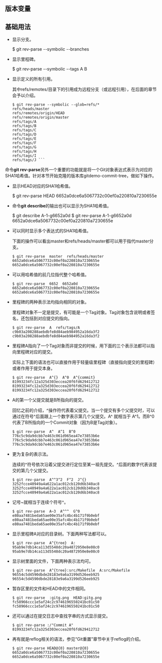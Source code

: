 ## 版本变量


## 基础用法
-   显示分支。
    
    $ git rev-parse --symbolic --branches
    
-   显示里程碑。
    
    $ git rev-parse --symbolic --tags
    A
    B
-   显示定义的所有引用。
    
    其中refs/remotes/目录下的引用成为远程分支（或远程引用），在后面的章节会予以介绍。
    ```
    $ git rev-parse --symbolic --glob=refs/*
    refs/heads/master
    refs/remotes/origin/HEAD
    refs/remotes/origin/master
    refs/tags/A
    refs/tags/B
    refs/tags/C
    refs/tags/D
    refs/tags/E
    refs/tags/F
    refs/tags/G
    refs/tags/H
    refs/tags/I
    refs/tags/J ```
命令**git rev-parse**另外一个重要的功能就是将一个Git对象表达式表示为对应的SHA1哈希值。针对本节开始克隆的版本库gitdemo-commit-tree，做如下操作。

-   显示HEAD对应的SHA1哈希值。
    
    $ git rev-parse  HEAD
    6652a0dce6a5067732c00ef0a220810a7230655e
    
-   命令**git describe**的输出也可以显示为SHA1哈希值。
    
    $ git describe
    A-1-g6652a0d
    $ git rev-parse A-1-g6652a0d
    6652a0dce6a5067732c00ef0a220810a7230655e
    
-   可以同时显示多个表达式的SHA1哈希值。
    
    下面的操作可以看出master和refs/heads/master都可以用于指代master分支。
    ```
    $ git rev-parse  master  refs/heads/master
    6652a0dce6a5067732c00ef0a220810a7230655e
    6652a0dce6a5067732c00ef0a220810a7230655e
    ```
-   可以用哈希值的前几位指代整个哈希值。
    ```
    $ git rev-parse  6652  6652a0d
    6652a0dce6a5067732c00ef0a220810a7230655e
    6652a0dce6a5067732c00ef0a220810a7230655e
    ```
-   里程碑的两种表示法均指向相同的对象。
    
    里程碑对象不一定是提交，有可能是一个Tag对象。Tag对象包含说明或者签名，还包括到对应提交的指向。
    ```
    $ git rev-parse  A  refs/tags/A
    c9b03a208288aebdbfe8d84aeb984952a16da3f2
    c9b03a208288aebdbfe8d84aeb984952a16da3f2
    ```
-   里程碑A指向了一个Tag对象而非提交的时候，用下面的三个表示法都可以指向里程碑对应的提交。
    
    实际上下面的语法也可以直接作用于轻量级里程碑（直接指向提交的里程碑）或者作用于提交本身。
    ```
    $ git rev-parse  A^{}  A^0  A^{commit}
    81993234fc12a325d303eccea20f6fd629412712
    81993234fc12a325d303eccea20f6fd629412712
    81993234fc12a325d303eccea20f6fd629412712
    ```
-   A的第一个父提交就是B所指向的提交。
    
    回忆之前的介绍，^操作符代表着父提交。当一个提交有多个父提交时，可以通过在符号^后面跟上一个数字表示第几个父提交。A^  就相当于  A^1。而B^0代表了B所指向的一个Commit对象（因为B是Tag对象）。
    ```
    $ git rev-parse  A^  A^1  B^0
    776c5c9da9dcbb7e463c061d965ea47e73853b6e
    776c5c9da9dcbb7e463c061d965ea47e73853b6e
    776c5c9da9dcbb7e463c061d965ea47e73853b6e
    ```
-   更为复杂的表示法。
    
    连续的^符号依次沿着父提交进行定位至某一祖先提交。^后面的数字代表该提交的第几个父提交。
    ```
    $ git rev-parse  A^^3^2  F^2  J^{}
    3252fcce40949a4a622a1ac012cb120d6b340ac8
    3252fcce40949a4a622a1ac012cb120d6b340ac8
    3252fcce40949a4a622a1ac012cb120d6b340ac8
    ```
-   记号~<n>就相当于连续<n>个符号^。
    ```
    $ git rev-parse  A~3  A^^^  G^0
    e80aa7481beda65ae00e35afc4bc4b171f9b0ebf
    e80aa7481beda65ae00e35afc4bc4b171f9b0ebf
    e80aa7481beda65ae00e35afc4bc4b171f9b0ebf
    ```
-   显示里程碑A对应的目录树。下面两种写法都可以。
    ```
    $ git rev-parse  A^{tree}  A:
    95ab9e7db14ca113d5548dc20a4872950e8e08c0
    95ab9e7db14ca113d5548dc20a4872950e8e08c0
    ```
-   显示树里面的文件，下面两种表示法均可。
    ```
    $ git rev-parse  A^{tree}:src/Makefile  A:src/Makefile
    96554c5d4590dbde28183e9a6a3199d526eeb925
    96554c5d4590dbde28183e9a6a3199d526eeb925
    ```
-   暂存区里的文件和HEAD中的文件相同。
    ```
    $ git rev-parse  :gitg.png  HEAD:gitg.png
    fc58966ccc1e5af24c2c9746196550241bc01c50
    fc58966ccc1e5af24c2c9746196550241bc01c50
    ```
-   还可以通过在提交日志中查找字串的方式显示提交。
    ```
    $ git rev-parse :/"Commit A"
    81993234fc12a325d303eccea20f6fd629412712
    ```
-   再有就是reflog相关的语法，参见“Git重置”章节中关于reflog的介绍。
    ```
    $ git rev-parse HEAD@{0} master@{0}
    6652a0dce6a5067732c00ef0a220810a7230655e
    6652a0dce6a5067732c00ef0a220810a7230655e
    ```
<!--stackedit_data:
eyJoaXN0b3J5IjpbLTE0NzcyOTYyMF19
-->